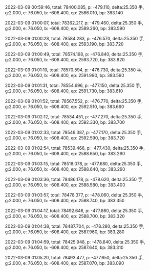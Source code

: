 2022-03-09 00:59:46, total: 78400.085, p: -479.110, delta:25.350 手, g:2.000, e: 76.050, b: -608.400, ep: 2586.010, bp: 383.140

2022-03-09 01:00:07, total: 78362.217, p: -479.460, delta:25.350 手, g:2.000, e: 76.050, b: -608.400, ep: 2589.260, bp: 383.590

2022-03-09 01:00:28, total: 78584.283, p: -476.570, delta:25.350 手, g:2.000, e: 76.050, b: -608.400, ep: 2593.190, bp: 383.720

2022-03-09 01:00:49, total: 78574.198, p: -476.840, delta:25.350 手, g:2.000, e: 76.050, b: -608.400, ep: 2593.720, bp: 383.820

2022-03-09 01:01:10, total: 78570.594, p: -476.730, delta:25.350 手, g:2.000, e: 76.050, b: -608.400, ep: 2591.990, bp: 383.590

2022-03-09 01:01:31, total: 78554.696, p: -477.150, delta:25.350 手, g:2.000, e: 76.050, b: -608.400, ep: 2591.730, bp: 383.610

2022-03-09 01:01:52, total: 78567.552, p: -476.770, delta:25.350 手, g:2.000, e: 76.050, b: -608.400, ep: 2592.510, bp: 383.660

2022-03-09 01:02:12, total: 78534.451, p: -477.270, delta:25.350 手, g:2.000, e: 76.050, b: -608.400, ep: 2592.330, bp: 383.700

2022-03-09 01:02:33, total: 78546.387, p: -477.170, delta:25.350 手, g:2.000, e: 76.050, b: -608.400, ep: 2592.590, bp: 383.720

2022-03-09 01:02:54, total: 78539.466, p: -477.430, delta:25.350 手, g:2.000, e: 76.050, b: -608.400, ep: 2588.650, bp: 383.260

2022-03-09 01:03:15, total: 78518.078, p: -477.680, delta:25.350 手, g:2.000, e: 76.050, b: -608.400, ep: 2588.640, bp: 383.290

2022-03-09 01:03:36, total: 78486.178, p: -478.620, delta:25.350 手, g:2.000, e: 76.050, b: -608.400, ep: 2588.580, bp: 383.400

2022-03-09 01:03:57, total: 78478.377, p: -478.060, delta:25.350 手, g:2.000, e: 76.050, b: -608.400, ep: 2588.740, bp: 383.350

2022-03-09 01:04:17, total: 78492.646, p: -477.860, delta:25.350 手, g:2.000, e: 76.050, b: -608.400, ep: 2588.700, bp: 383.320

2022-03-09 01:04:38, total: 78487.704, p: -478.280, delta:25.350 手, g:2.000, e: 76.050, b: -608.400, ep: 2587.960, bp: 383.280

2022-03-09 01:04:59, total: 78425.948, p: -478.840, delta:25.350 手, g:2.000, e: 76.050, b: -608.400, ep: 2587.640, bp: 383.310

2022-03-09 01:05:20, total: 78493.477, p: -477.650, delta:25.350 手, g:2.000, e: 76.050, b: -608.400, ep: 2587.070, bp: 383.090